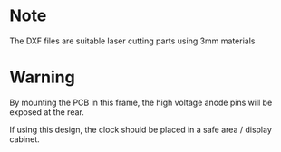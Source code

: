 # Note

The DXF files are suitable laser cutting parts using 3mm materials

# Warning

By mounting the PCB in this frame, the high voltage anode pins will be exposed at the rear.

If using this design, the clock should be placed in a safe area / display cabinet.